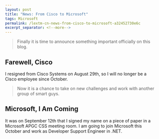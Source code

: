 ```yaml
---
layout: post
title: "News: From Cisco to Microsoft"
tags: Microsoft
permalink: /lextm-cn-news-from-cisco-to-microsoft-a32452730e6c
excerpt_separator: <!--more-->
---
```

> Finally it is time to announce something important officially on this blog.

## Farewell, Cisco
I resigned from Cisco Systems on August 29th, so I will no longer be a Cisco employee since October.

> Now it is a chance to take on new challenges and work with another group of smart guys.

## Microsoft, I Am Coming
It was on September 12th that I signed my name on a piece of paper in a Microsoft APGC CSS meeting room. I am going to join Microsoft this October and work as Developer Support Engineer in .NET.
<!--more-->